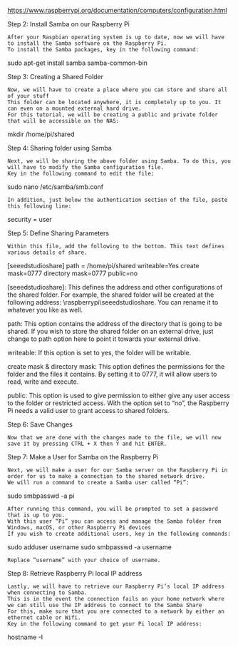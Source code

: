 https://www.raspberrypi.org/documentation/computers/configuration.html

Step 2: Install Samba on our Raspberry Pi

    After your Raspbian operating system is up to date, now we will have to install the Samba software on the Raspberry Pi.
    To install the Samba packages, key in the following command: 

sudo apt-get install samba samba-common-bin

Step 3: Creating a Shared Folder

    Now, we will have to create a place where you can store and share all of your stuff
    This folder can be located anywhere, it is completely up to you. It can even on a mounted external hard drive.
    For this tutorial, we will be creating a public and private folder that will be accessible on the NAS:

mkdir /home/pi/shared

Step 4: Sharing folder using Samba

    Next, we will be sharing the above folder using Samba. To do this, you will have to modify the Samba configuration file.
    Key in the following command to edit the file:

sudo nano /etc/samba/smb.conf

    In addition, just below the authentication section of the file, paste this following line: 

security = user

Step 5: Define Sharing Parameters

    Within this file, add the following to the bottom. This text defines various details of share. 

[seeedstudioshare]
path = /home/pi/shared
writeable=Yes
create mask=0777
directory mask=0777
public=no

[seeedstudioshare]: This defines the address and other configurations of the shared folder. For example, the shared folder will be created at the following address: \\raspberrypi\seeedstudioshare. You can rename it to whatever you like as well.

path: This option contains the address of the directory that is going to be shared. If you wish to store the shared folder on an external drive, just change to path option here to point it towards your external drive.

writeable: If this option is set to yes, the folder will be writable.

create mask & directory mask: This option defines the permissions for the folder and the files it contains. By setting it to 0777, it will allow users to read, write and execute.

public: This option is used to give permission to either give any user access to the folder or restricted access. With the option set to “no”, the Raspberry Pi needs a valid user to grant access to shared folders.

Step 6: Save Changes

    Now that we are done with the changes made to the file, we will now save it by pressing CTRL + X then Y and hit ENTER.

Step 7: Make a User for Samba on the Raspberry Pi

    Next, we will make a user for our Samba server on the Raspberry Pi in order for us to make a connection to the shared network drive.
    We will run a command to create a Samba user called “Pi”:

sudo smbpasswd -a pi

    After running this command, you will be prompted to set a password that is up to you.
    With this user “Pi” you can access and manage the Samba folder from Windows, macOS, or other Raspberry Pi devices
    If you wish to create additional users, key in the following commands: 

sudo adduser username
sudo smbpasswd -a username

    Replace “username” with your choice of username. 

Step 8: Retrieve Raspberry Pi local IP address

    Lastly, we will have to retrieve our Raspberry Pi’s local IP address when connecting to Samba.
    This is in the event the connection fails on your home network where we can still use the IP address to connect to the Samba Share
    For this, make sure that you are connected to a network by either an ethernet cable or Wifi.
    Key in the following command to get your Pi local IP address: 

hostname -I
